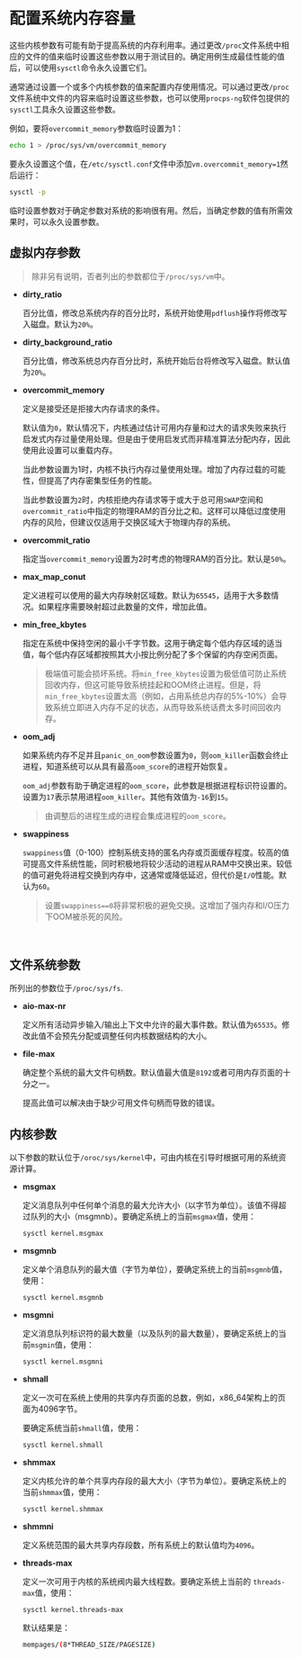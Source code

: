 # 配置系统内存容量

这些内核参数有可能有助于提高系统的内存利用率。通过更改`/proc`文件系统中相应的文件的值来临时设置这些参数以用于测试目的。确定用例生成最佳性能的值后，可以使用`sysctl`命令永久设置它们。

通常通过设置一个或多个内核参数的值来配置内存使用情况。可以通过更改`/proc`文件系统中文件的内容来临时设置这些参数，也可以使用`procps-ng`软件包提供的`sysctl`工具永久设置这些参数。

例如，要将`overcommit_memory`参数临时设置为1：

```bash
echo 1 > /proc/sys/vm/overcommit_memory
```

要永久设置这个值，在`/etc/sysctl.conf`文件中添加`vm.overcommit_memory=1`然后运行：

```bash
sysctl -p
```

临时设置参数对于确定参数对系统的影响很有用。然后，当确定参数的值有所需效果时，可以永久设置参数。

## 虚拟内存参数

> 除非另有说明，否者列出的参数都位于`/proc/sys/vm`中。

- **dirty_ratio**

  百分比值，修改总系统内存的百分比时，系统开始使用`pdflush`操作将修改写入磁盘。默认为`20%`。

- **dirty_background_ratio**

  百分比值，修改系统总内存百分比时，系统开始后台将修改写入磁盘。默认值为`20%`。

- **overcommit_memory**

  定义是接受还是拒接大内存请求的条件。

  默认值为`0`，默认情况下，内核通过估计可用内存量和过大的请求失败来执行启发式内存过量使用处理。但是由于使用启发式而非精准算法分配内存，因此使用此设置可以重载内存。

  当此参数设置为1时，内核不执行内存过量使用处理。增加了内存过载的可能性，但提高了内存密集型任务的性能。

  当此参数设置为`2`时，内核拒绝内存请求等于或大于总可用`SWAP`空间和`overcommit_ratio`中指定的物理RAM的百分比之和。这样可以降低过度使用内存的风险，但建议仅适用于交换区域大于物理内存的系统。

- **overcommit_ratio**

  指定当`overcommit_memory`设置为2时考虑的物理RAM的百分比。默认是`50%`。

- **max_map_conut**

  定义进程可以使用的最大内存映射区域数。默认为`65545`，适用于大多数情况。如果程序需要映射超过此数量的文件，增加此值。

- **min_free_kbytes**

  指定在系统中保持空闲的最小千字节数。这用于确定每个低内存区域的适当值，每个低内存区域都按照其大小按比例分配了多个保留的内存空闲页面。



  > 极端值可能会损坏系统。将`min_free_kbytes`设置为极低值可防止系统回收内存，但这可能导致系统挂起和OOM终止进程。但是，将`min_free_kbytes`设置太高（例如，占用系统总内存的5%-10%）会导致系统立即进入内存不足的状态，从而导致系统话费太多时间回收内存。

- **oom_adj**

  如果系统内存不足并且`panic_on_oom`参数设置为`0`，则`oom_killer`函数会终止进程，知道系统可以从具有最高`oom_score`的进程开始恢复。

  `oom_adj`参数有助于确定进程的`oom_score`，此参数是根据进程标识符设置的。设置为`17`表示禁用进程`oom_killer`。其他有效值为`-16`到`15`。

  > 由调整后的进程生成的进程会集成进程的`oom_score`。

- **swappiness**

  `swappiness`值（0-100）控制系统支持的匿名内存或页面缓存程度。较高的值可提高文件系统性能，同时积极地将较少活动的进程从RAM中交换出来。较低的值可避免将进程交换到内存中，这通常或降低延迟，但代价是`I/O`性能。默认为`60`。

  > 设置`swappiness==0`将非常积极的避免交换。这增加了强内存和I/O压力下OOM被杀死的风险。


​	



## 文件系统参数

所列出的参数位于`/proc/sys/fs`.

- **aio-max-nr**

  定义所有活动异步输入/输出上下文中允许的最大事件数。默认值为`65535`。修改此值不会预先分配或调整任何内核数据结构的大小。

- **file-max**

  确定整个系统的最大文件句柄数。默认值最大值是`8192`或者可用内存页面的十分之一。

  提高此值可以解决由于缺少可用文件句柄而导致的错误。

## 内核参数

以下参数的默认位于`/oroc/sys/kernel`中，可由内核在引导时根据可用的系统资源计算。

- **msgmax**

  定义消息队列中任何单个消息的最大允许大小（以字节为单位）。该值不得超过队列的大小（msgmnb）。要确定系统上的当前`msgmax`值，使用：

  ```bash
  sysctl kernel.msgmax
  ```

- **msgmnb**

  定义单个消息队列的最大值（字节为单位），要确定系统上的当前`msgmnb`值，使用：

  ```bash
  sysctl kernel.msgmnb
  ```

- **msgmni**

  定义消息队列标识符的最大数量（以及队列的最大数量），要确定系统上的当前`msgmin`值，使用：

  ```bash
  sysctl kernel.msgmni
  ```

- **shmall**

  定义一次可在系统上使用的共享内存页面的总数，例如，x86_64架构上的页面为4096字节。

  要确定系统当前`shmall`值，使用：

  ```bash
  sysctl kernel.shmall
  ```

- **shmmax**

  定义内核允许的单个共享内存段的最大大小（字节为单位）。要确定系统上的当前`shmmax`值，使用：

  ```bash
  sysctl kernel.shmmax
  ```

- **shmmni**

  定义系统范围的最大共享内存段数，所有系统上的默认值均为`4096`。

- **threads-max**

  定义一次可用于内核的系统阀内最大线程数。要确定系统上当前的 `threads-max`值，使用：

  ```bash
  sysctl kernel.threads-max
  ```

  默认结果是：

  ```bash
  mempages/(8*THREAD_SIZE/PAGESIZE)
  ```
